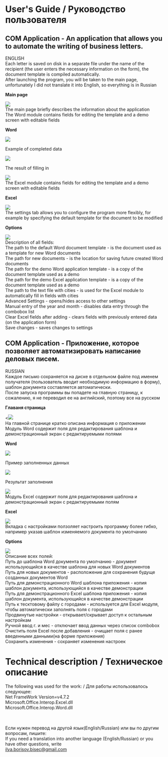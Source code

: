 <h1>User's Guide / Руководство пользователя</h1>
<h2>COM Application - An application that allows you to automate the writing of business letters.</h2>
<a>ENGLISH</a><br>
<a>Each letter is saved on disk in a separate file under the name of the recipient (the user enters the necessary information on the form), the document template is compiled automatically.</a><br>
<a>After launching the program, you will be taken to the main page, unfortunately I did not translate it into English, so everything is in Russian</a><br>
<p><b>Main page</b></p><img src="https://github.com/Sadochok-BISEC/VisualCLibSolutions/blob/main/img_desc/com_1.PNG"/><br>
<a>The main page briefly describes the information about the application</a><br>
<a>The Word module contains fields for editing the template and a demo screen with editable fields</a><br>
<p><b>Word</b></p><img src="https://github.com/Sadochok-BISEC/VisualCLibSolutions/blob/main/img_desc/com_2.PNG"/><br>
<p>Example of completed data</p><img src="https://github.com/Sadochok-BISEC/VisualCLibSolutions/blob/main/img_desc/com_5.PNG"/><br>
<p>The result of filling in</p><img src="https://github.com/Sadochok-BISEC/VisualCLibSolutions/blob/main/img_desc/com_6.PNG"/><br>
<a>The Excel module contains fields for editing the template and a demo screen with editable fields</a><br>
<p><b>Excel</b></p><img src="https://github.com/Sadochok-BISEC/VisualCLibSolutions/blob/main/img_desc/com_7.PNG"/><br>
<a>The settings tab allows you to configure the program more flexibly, for example by specifying the default template for the document to be modified</a><br>
<p><b>Options</b></p><img src="https://github.com/Sadochok-BISEC/VisualCLibSolutions/blob/main/img_desc/com_4.PNG"/><br>
<a>Description of all fields: </a><br>
<a>The path to the default Word document template - is the document used as a template for new Word documents</a><br>
<a>The path for new documents - is the location for saving future created Word documents</a><br>
<a>The path for the demo Word application template - is a copy of the document template used as a demo</a><br>
<a>The path for the demo Excel application template - is a copy of the document template used as a demo</a><br>
<a>The path to the text file with cities - is used for the Excel module to automatically fill in fields with cities</a><br>
<a>Advanced Settings - opens/hides access to other settings</a><br>
<a>Manual entry of the year and month - disables data entry through the combobox list</a><br>
<a>Clear Excel fields after adding - clears fields with previously entered data (on the application form)</a><br>
<a>Save changes - saves changes to settings</a><br>

<h2>COM Application - Приложение, которое позволяет автоматизировать написание деловых писем.</h2>
<a>RUSSIAN</a><br>
<a>Каждое письмо сохраняется на диске в отдельном файле под именем получателя (пользователь вводит необходимую информацию в форму), шаблон документа составляется автоматически.</a><br>
<a>После запуска программы вы попадете на главную страницу, к сожалению, я не переводил ее на английский, поэтому все на русском</a><br>
<p><b>Главаня страница</b></p><<img src="https://github.com/Sadochok-BISEC/VisualCLibSolutions/blob/main/img_desc/com_1.PNG"/><br>
<a>На главной странице кратко описана информация о приложении</a><br>
<a>Модуль Word содержит поля для редактирования шаблона и демонстрационный экран с редактируемыми полями</a><br>
<p><b>Word</b></p><img src="https://github.com/Sadochok-BISEC/VisualCLibSolutions/blob/main/img_desc/com_2.PNG"/><br>
<p>Пример заполненных данных</p><img src="https://github.com/Sadochok-BISEC/VisualCLibSolutions/blob/main/img_desc/com_5.PNG"/><br>
<p>Результат заполнения</p><img src="https://github.com/Sadochok-BISEC/VisualCLibSolutions/blob/main/img_desc/com_6.PNG"/><br>
<a>Модуль Excel содержит поля для редактирования шаблона и демонстрационный экран с редактируемыми полям</a><br>
<p><b>Excel</b></p><img src="https://github.com/Sadochok-BISEC/VisualCLibSolutions/blob/main/img_desc/com_7.PNG"/><br>
<a>Вкладка с настройками ползоляет настроить программу более гибко, например указав шаблон изменяемого документа по умолчанию</a><br>
<p><b>Options</b></p><img src="https://github.com/Sadochok-BISEC/VisualCLibSolutions/blob/main/img_desc/com_4.PNG"/><br>
<a>Описание всех полей: </a><br>
<a>Путь до шаблона Word документа по умолчанию - документ использующийся в качестве шаблона для новых Word документов</a><br>
<a>Путь для новых документов - расположение для сохранения будуще созданных документов Word</a><br>
<a>Путь для демонстрационного Word шаблона приложения - копия шаблон документа, использующийся в качестве демонстрации</a><br>
<a>Путь для демонстрационного Excel шаблона приложения - копия шаблон документа, использующийся в качестве демонстрации</a><br>
<a>Путь к тесктовому файлу с городами - используется для Excel модуля, чтобы автоматически заполнять поля с городами</a><br>
<a>Продвинутые настройки - открывает/скрывает доступ к остальным настройкам</a><br>
<a>Ручной ввод г. и мес - отключает ввод данных через список combobox</a><br>
<a>Очистить поля Excel после добавления - очищает поля с ранее введенными данными(на форме приложения)</a><br>
<a>Сохранить изменения - сохраняет изменения настроек</a>

<h1>Technical description / Техническое описание</h1>
<a>The following was used for the work: / Для работы использовалось следующее:</a><br>
<a>Net FrameWork Version=v4.7.2</a><br>
<a>Microsoft.Office.Interop.Excel.dll</a><br>
<a>Microsoft.Office.Interop.Word.dll</a><br><br><br>

<a>Если нужен перевод на другой язык(English/Russian) или вы по другим вопросам, пишите:</a><br>
<a>If you need a translation into another language (English/Russian) or you have other questions, write</a><br>
<a>ilya.borisov.bisec@gmail.com</a>



